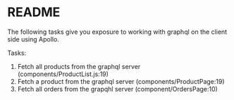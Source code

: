 # README

The following tasks give you exposure to working with graphql on the client side using Apollo.

Tasks:

1. Fetch all products from the graphql server (components/ProductList.js:19)
2. Fetch a product from the graphql server (components/ProductPage:19)
3. Fetch all orders from the grapqhl server (component/OrdersPage:10)

